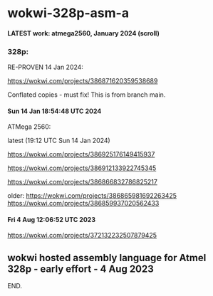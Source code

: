 # wokwi-328p-asm-a

#### LATEST work: atmega2560, January 2024 (scroll)


### 328p:

  RE-PROVEN 14 Jan 2024:

  https://wokwi.com/projects/386871620359538689

  Conflated copies - must fix!  This is from branch main.

#### Sun 14 Jan 18:54:48 UTC 2024

  ATMega 2560:

  latest (19:12 UTC Sun 14 Jan 2024)

  https://wokwi.com/projects/386925176149415937
  
  
  https://wokwi.com/projects/386912133922745345

  https://wokwi.com/projects/386866832786825217

  older:
  https://wokwi.com/projects/386865981692263425
  https://wokwi.com/projects/386859937020562433

#### Fri  4 Aug 12:06:52 UTC 2023

  https://wokwi.com/projects/372132232507879425

## wokwi hosted assembly language for Atmel 328p - early effort - 4 Aug 2023

END.
